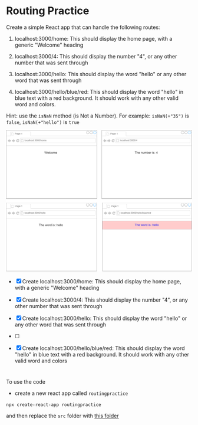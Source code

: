 # Routing Practice

Create a simple React app that can handle the following routes:

1. localhost:3000/home: This should display the home page, with a generic "Welcome" heading

2. localhost:3000/4: This should display the number "4", or any other number that was sent through

3. localhost:3000/hello: This should display the word "hello" or any other word that was sent through

4. localhost:3000/hello/blue/red: This should display the word "hello" in blue text with a red background. It should work with any other valid word and colors.

Hint: use the ``isNaN`` method (is Not a Number). For example: ``isNaN(+"35")`` is ``false``, ``isNaN(+"hello")`` is ``true``

![](img.png)

- [x] Create localhost:3000/home: This should display the home page, with a generic "Welcome" heading

- [x] Create localhost:3000/4: This should display the number "4", or any other number that was sent through

- [x] Create localhost:3000/hello: This should display the word "hello" or any other word that was sent through
- [ ] 
- [x] Create localhost:3000/hello/blue/red: This should display the word "hello" in blue text with a red background. It should work with any other valid word and colors

#

To use the code
- create a new react app called ``routingpractice`` 

```
npx create-react-app routingpractice
```

and then replace the ``src`` folder with [this folder](https://github.com/M-Aziza/MERN_Stack/tree/main/Routing%20Practice/src) 

